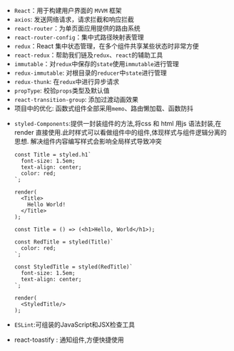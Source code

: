 - `React`：用于构建用户界面的 `MVVM` 框架
- `axios`: 发送网络请求，请求拦截和响应拦截
- `react-router`：为单页面应用提供的路由系统
- `react-router-config`：集中式路径映射表管理
- `redux`：React 集中状态管理，在多个组件共享某些状态时非常方便
- `react-redux`：帮助我们链及`redux`、`react`的辅助工具
- `immutable`：对`redux`中保存的`state`使用`immutable`进行管理
- `redux-immutable`: 对根目录的`reducer`中`state`进行管理
- `redux-thunk`: 在`redux`中进行异步请求
- `propType`: 校验`props`类型及默认值
- `react-transition-group`: 添加过渡动画效果
- 项目中的优化: 函数式组件全部采用`memo`、路由懒加载、函数防抖

+ `styled-Components`:提供一封装组件的方法,将css 和 html 用js 语法封装,在 render 直接使用.此时样式可以看做组件中的组件,体现样式与组件逻辑分离的思想.
  解决组件内容编写样式会影响全局样式导致冲突

  ```react
  const Title = styled.h1`
    font-size: 1.5em;
    text-align: center;
    color: red;
  `;
  
  render(
    <Title>
      Hello World!
    </Title>
  );
  ```

  ```react
  const Title = () => (<h1>Hello, World</h1>);
  
  const RedTitle = styled(Title)`
    color: red;
  `;
  
  const StyledTitle = styled(RedTitle)`
    font-size: 1.5em;
    text-align: center;
  `;
  
  render(
    <StyledTitle/>
  );
  ```

+ `ESLint`:可组装的JavaScript和JSX检查工具

+ react-toastify : 通知组件,方便快捷使用
